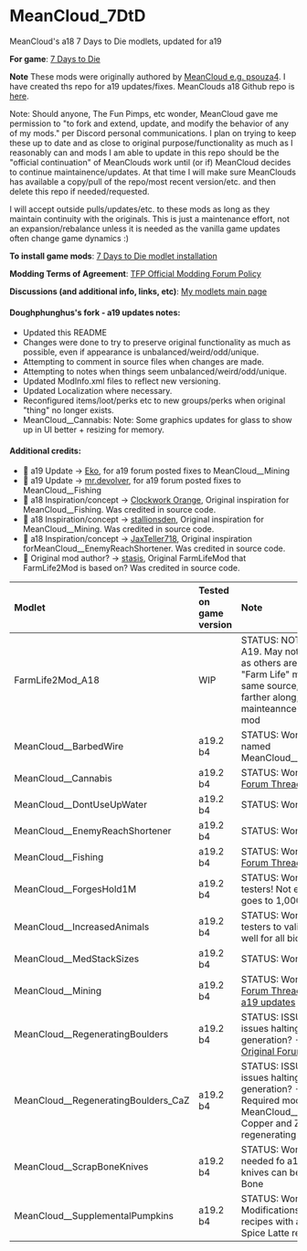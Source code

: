 # MeanCloud_7DtD
MeanCloud's a18 7 Days to Die modlets, updated for a19

**For game**: [7 Days to Die](https://7daystodie.com)

**Note**
These mods were originally authored by [MeanCloud  e.g. psouza4](https://community.7daystodie.com/profile/9310-psouza4). I have created ths repo for a19 updates/fixes.  MeanClouds a18 Github repo is [here](https://github.com/psouza4/MeanCloud_7DtD).

Note: Should anyone, The Fun Pimps, etc wonder, MeanCloud gave me permission to "to fork and extend, update, and modify the behavior of any of my mods." per Discord personal communications. I plan on trying to keep these up to date and as close to original purpose/functionality as much as I reasonably can and mods I am able to update in this repo should be the "official continuation" of MeanClouds work until (or if) MeanCloud decides to continue maintainence/updates.  At that time I will make sure MeanClouds has available a copy/pull of the repo/most recent version/etc. and then delete this repo if needed/requested.

I will accept outside pulls/updates/etc. to these mods as long as they maintain continuity with the originals.  This is just a maintenance effort, not an expansion/rebalance unless it is needed as the vanilla game updates often change game dynamics :)

**To install game mods**: [7 Days to Die modlet installation](https://gist.github.com/doughphunghus/a1907c5f63b5fe79bd823965328f25bf)

**Modding Terms of Agreement**: [TFP Official Modding Forum Policy ](https://community.7daystodie.com/topic/4189-tfp-official-modding-forum-policy/)

**Discussions (and additional info, links, etc)**: [My modlets main page](https://community.7daystodie.com/topic/17197-doughs-modlets)

#### Doughphunghus's fork - a19 updates notes:
- Updated this README
- Changes were done to try to preserve original functionality as much as possible, even if appearance is unbalanced/weird/odd/unique.
- Attempting to comment in source files when changes are made.
- Attempting to notes when things seem unbalanced/weird/odd/unique.
- Updated ModInfo.xml files to reflect new versioning.
- Updated Localization where necessary.
- Reconfigured items/loot/perks etc to new groups/perks when original "thing" no longer exists.
- MeanCloud__Cannabis: Note: Some graphics updates for glass to show up in UI better + resizing for memory.

#### Additional credits:
- :clap: a19 Update -> [Eko](https://community.7daystodie.com/profile/6168-eko/), for a19 forum posted fixes to MeanCloud__Mining
- :clap: a19 Update -> [mr.devolver](https://community.7daystodie.com/profile/2392-mrdevolver/), for a19 forum posted fixes to MeanCloud__Fishing
- :clap: a18 Inspiration/concept -> [Clockwork Orange](https://community.7daystodie.com/profile/13959-clockwork-orange/), Original inspiration for MeanCloud__Fishing. Was credited in source code.
- :clap: a18 Inspiration/concept -> [stallionsden](https://community.7daystodie.com/profile/3039-stallionsden/), Original inspiration for MeanCloud__Mining. Was credited in source code.
- :clap: a18 Inspiration/concept -> [JaxTeller718](https://community.7daystodie.com/profile/13251-jaxteller718/), Original inspiration forMeanCloud__EnemyReachShortener. Was credited in source code.
- :clap: Original mod author? -> [stasis](https://community.7daystodie.com/profile/48364-stasis78/), Original FarmLifeMod that FarmLife2Mod is based on? Was credited in source code.

| Modlet | Tested on game version  | Note |
| :------------ | :------------- | :------------- |
| FarmLife2Mod_A18 | WIP | STATUS: NOT READY FOR A19. May not convert to a19 as others are working on "Farm Life" mods from this same source, and may be farther along, want to handle mainteannce of such a large mod |
| MeanCloud__BarbedWire | a19.2 b4 | STATUS: Works. Originally named MeanCloud__BarbedWireA18 |
| MeanCloud__Cannabis | a19.2 b4 | STATUS: Works. [Original Forum Thread](https://community.7daystodie.com/topic/15554-meanclouds-cannabis-modlet-a18/)|
| MeanCloud__DontUseUpWater | a19.2 b4 | STATUS: Works. |
| MeanCloud__EnemyReachShortener | a19.2 b4 | STATUS: Works. |
| MeanCloud__Fishing | a19.2 b4 | STATUS: Works. [Original Forum Thread](https://community.7daystodie.com/topic/14889-meanclouds-fishing-modlet-a18/)|
| MeanCloud__ForgesHold1M | a19.2 b4 | STATUS: Works. Need testers! Not easy to test it goes to 1,000,000 ;)|
| MeanCloud__IncreasedAnimals | a19.2 b4 | STATUS: Works. Need testers to validate it works well for all biomes.|
| MeanCloud__MedStackSizes | a19.2 b4 | STATUS: Works. |
| MeanCloud__Mining | a19.2 b4 | STATUS: Works. [Original Forum Thread](https://community.7daystodie.com/topic/15288-meanclouds-mining-modlet-a18-with-copper-zinc-and-excavators/). Applied [Eko's a19 updates](https://community.7daystodie.com/topic/15288-meanclouds-mining-modlet-a18-with-copper-zinc-and-excavators/?do=findComment&comment=381672)|
| MeanCloud__RegeneratingBoulders | a19.2 b4 | STATUS: ISSUES? May have issues halting RWG world generation? - Need testers! [Original Forum Thread](https://community.7daystodie.com/topic/14622-regenerating-boulders-modlet/)|
| MeanCloud__RegeneratingBoulders_CaZ | a19.2 b4 | STATUS: ISSUES? May have issues halting RWG world generation? - Need testers! Required mod: MeanCloud__Mining. Adds Copper and Zinc regenerating boulders |
| MeanCloud__ScrapBoneKnives | a19.2 b4 | STATUS: Works. May not be needed fo a19+ as Bone knives can be scrapped to Bone |
| MeanCloud__SupplementalPumpkins | a19.2 b4 | STATUS: Works. Modifications to pumpkin recipes with added Pumpkin Spice Latte recipe |
